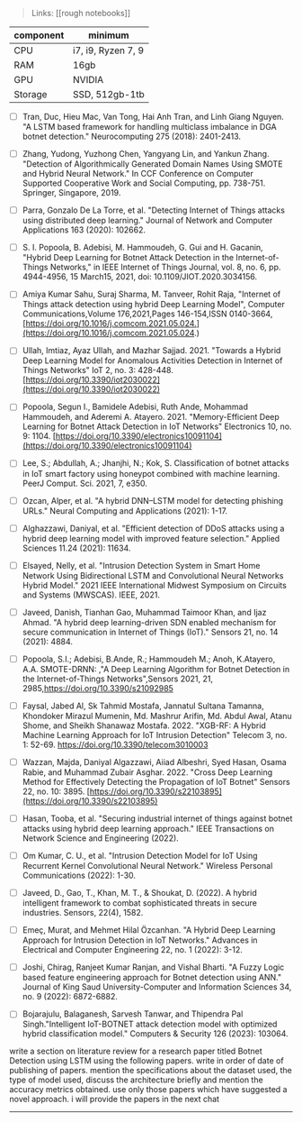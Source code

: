 >Links: [[rough notebooks]]

| component | minimum            |
| --------- | ------------------ |
| CPU       | i7, i9, Ryzen 7, 9 |
| RAM       | 16gb               |
| GPU       | NVIDIA             |
| Storage   | SSD, 512gb-1tb     |

- [ ] Tran, Duc, Hieu Mac, Van Tong, Hai Anh Tran, and Linh Giang Nguyen. "A LSTM based framework for handling multiclass imbalance in DGA botnet detection." Neurocomputing 275 (2018): 2401-2413.

- [ ] Zhang, Yudong, Yuzhong Chen, Yangyang Lin, and Yankun Zhang. "Detection of Algorithmically Generated Domain Names Using SMOTE and Hybrid Neural Network." In CCF Conference on Computer Supported Cooperative Work and Social Computing, pp. 738-751. Springer, Singapore, 2019.

- [ ] Parra, Gonzalo De La Torre, et al. "Detecting Internet of Things attacks using distributed deep learning." Journal of Network and Computer Applications 163 (2020): 102662.

- [ ] S. I. Popoola, B. Adebisi, M. Hammoudeh, G. Gui and H. Gacanin, "Hybrid Deep Learning for Botnet Attack Detection in the Internet-of-Things Networks," in IEEE Internet of Things Journal, vol. 8, no. 6, pp. 4944-4956, 15 March15, 2021, doi: 10.1109/JIOT.2020.3034156.

- [ ] Amiya Kumar Sahu, Suraj Sharma, M. Tanveer, Rohit Raja, "Internet of Things attack detection using hybrid Deep Learning Model", Computer Communications,Volume 176,2021,Pages 146-154,ISSN 0140-3664,[https://doi.org/10.1016/j.comcom.2021.05.024.](https://doi.org/10.1016/j.comcom.2021.05.024.)

- [ ] Ullah, Imtiaz, Ayaz Ullah, and Mazhar Sajjad. 2021. "Towards a Hybrid Deep Learning Model for Anomalous Activities Detection in Internet of Things Networks" IoT 2, no. 3: 428-448. [https://doi.org/10.3390/iot2030022](https://doi.org/10.3390/iot2030022)

- [ ] Popoola, Segun I., Bamidele Adebisi, Ruth Ande, Mohammad Hammoudeh, and Aderemi A. Atayero. 2021. "Memory-Efficient Deep Learning for Botnet Attack Detection in IoT Networks" Electronics 10, no. 9: 1104. [https://doi.org/10.3390/electronics10091104](https://doi.org/10.3390/electronics10091104)

- [ ] Lee, S.; Abdullah, A.; Jhanjhi, N.; Kok, S. Classification of botnet attacks in IoT smart factory using honeypot combined with machine learning. PeerJ Comput. Sci. 2021, 7, e350.

- [ ] Ozcan, Alper, et al. "A hybrid DNN–LSTM model for detecting phishing URLs." Neural Computing and Applications (2021): 1-17.

- [ ] Alghazzawi, Daniyal, et al. "Efficient detection of DDoS attacks using a hybrid deep learning model with improved feature selection." Applied Sciences 11.24 (2021): 11634.

- [ ] Elsayed, Nelly, et al. "Intrusion Detection System in Smart Home Network Using Bidirectional LSTM and Convolutional Neural Networks Hybrid Model." 2021 IEEE International Midwest Symposium on Circuits and Systems (MWSCAS). IEEE, 2021.

- [ ] Javeed, Danish, Tianhan Gao, Muhammad Taimoor Khan, and Ijaz Ahmad. "A hybrid deep learning-driven SDN enabled mechanism for secure communication in Internet of Things (IoT)." Sensors 21, no. 14 (2021): 4884.

- [ ] Popoola, S.I.; Adebisi, B.Ande, R.; Hammoudeh M.; Anoh, K.Atayero, A.A. SMOTE-DRNN: ,"A Deep Learning Algorithm for Botnet Detection in the Internet-of-Things Networks",Sensors 2021, 21, 2985,https://doi.org/10.3390/s21092985

- [ ] Faysal, Jabed Al, Sk Tahmid Mostafa, Jannatul Sultana Tamanna, Khondoker Mirazul Mumenin, Md. Mashrur Arifin, Md. Abdul Awal, Atanu Shome, and Sheikh Shanawaz Mostafa. 2022. "XGB-RF: A Hybrid Machine Learning Approach for IoT Intrusion Detection" Telecom 3, no. 1: 52-69. https://doi.org/10.3390/telecom3010003

- [ ] Wazzan, Majda, Daniyal Algazzawi, Aiiad Albeshri, Syed Hasan, Osama Rabie, and Muhammad Zubair Asghar. 2022. "Cross Deep Learning Method for Effectively Detecting the Propagation of IoT Botnet" Sensors 22, no. 10: 3895. [https://doi.org/10.3390/s22103895](https://doi.org/10.3390/s22103895)

- [ ] Hasan, Tooba, et al. "Securing industrial internet of things against botnet attacks using hybrid deep learning approach." IEEE Transactions on Network Science and Engineering (2022).

- [ ] Om Kumar, C. U., et al. "Intrusion Detection Model for IoT Using Recurrent Kernel Convolutional Neural Network." Wireless Personal Communications (2022): 1-30.

- [ ] Javeed, D., Gao, T., Khan, M. T., & Shoukat, D. (2022). A hybrid intelligent framework to combat sophisticated threats in secure industries. Sensors, 22(4), 1582.

- [ ] Emeç, Murat, and Mehmet Hilal Özcanhan. "A Hybrid Deep Learning Approach for Intrusion Detection in IoT Networks." Advances in Electrical and Computer Engineering 22, no. 1 (2022): 3-12.

- [ ] Joshi, Chirag, Ranjeet Kumar Ranjan, and Vishal Bharti. "A Fuzzy Logic based feature engineering approach for Botnet detection using ANN." Journal of King Saud University-Computer and Information Sciences 34, no. 9 (2022): 6872-6882.

- [ ] Bojarajulu, Balaganesh, Sarvesh Tanwar, and Thipendra Pal Singh."Intelligent IoT-BOTNET attack detection model with optimized hybrid classification model." Computers & Security 126 (2023): 103064.


write a section on literature review for a research paper titled Botnet Detection using LSTM using the following papers. write in order of date of publishing of papers. mention the specifications about the dataset used, the type of model used, discuss the architecture briefly and mention the accuracy metrics obtained. use only those papers which have suggested a novel approach. i will provide the papers in the next chat


---

